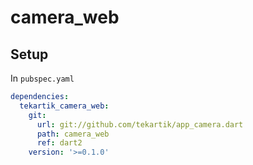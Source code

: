 # camera_web

## Setup

In `pubspec.yaml`

```yaml
dependencies:
  tekartik_camera_web:
    git:
      url: git://github.com/tekartik/app_camera.dart
      path: camera_web
      ref: dart2
    version: '>=0.1.0'
```
